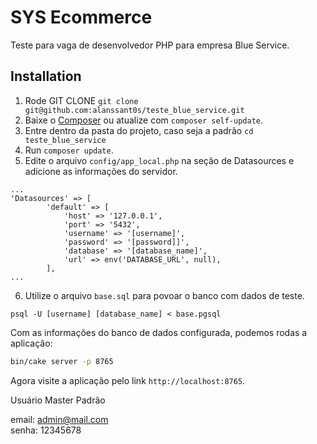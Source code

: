 # SYS Ecommerce

Teste para vaga de desenvolvedor PHP para empresa Blue Service.

## Installation

1. Rode GIT CLONE `git clone git@github.com:alanssant0s/teste_blue_service.git` 
2. Baixe o [Composer](https://getcomposer.org/doc/00-intro.md) ou atualize com `composer self-update`.
3. Entre dentro da pasta do projeto, caso seja a padrão `cd teste_blue_service`
4. Run `composer update`.
5. Edite o arquivo `config/app_local.php` na seção de Datasources e adicione as informações do servidor.

```
...
'Datasources' => [
        'default' => [
            'host' => '127.0.0.1',
            'port' => '5432',
            'username' => '[username]',
            'password' => '[password]]',
            'database' => '[database_name]',
            'url' => env('DATABASE_URL', null),
        ],
...
```

6. Utilize o arquivo `base.sql` para povoar o banco com dados de teste. 

```
psql -U [username] [database_name] < base.pgsql
```

Com as informações do banco de dados configurada, podemos rodas a aplicação:

```bash
bin/cake server -p 8765
```

Agora visite a aplicação pelo link `http://localhost:8765`.

Usuário Master Padrão

email: admin@mail.com <br>
senha: 12345678

